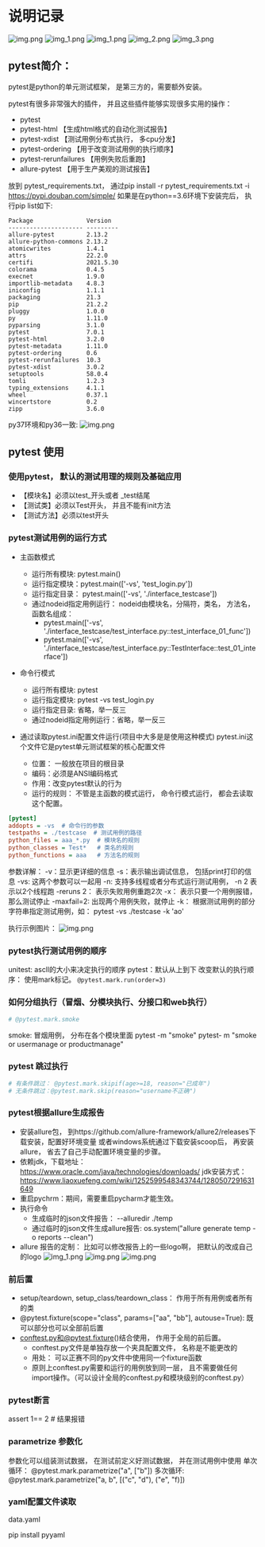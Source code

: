 # 说明记录
![img.png](../../../statics/imgs/auto_test_readme.png)
![img_1.png](../../../statics/imgs/pytest.png)
![img_1.png](../../../statics/imgs/pytest2.png)
![img_2.png](../../../statics/imgs/pytest_use.png)
![img_3.png](../../../statics/imgs/pytest_demo.png)
## pytest简介：
pytest是python的单元测试框架， 是第三方的，需要额外安装。

pytest有很多非常强大的插件， 并且这些插件能够实现很多实用的操作：
- pytest
- pytest-html 【生成html格式的自动化测试报告】
- pytest-xdist 【测试用例分布式执行， 多cpu分发】
- pytest-ordering 【用于改变测试用例的执行顺序】
- pytest-rerunfailures 【用例失败后重跑】
- allure-pytest 【用于生产美观的测试报告】

放到 pytest_requirements.txt， 通过pip install -r pytest_requirements.txt -i https://pypi.douban.com/simple/
如果是在python==3.6环境下安装完后， 执行pip list如下:
```
Package               Version
--------------------- ---------
allure-pytest         2.13.2
allure-python-commons 2.13.2
atomicwrites          1.4.1
attrs                 22.2.0
certifi               2021.5.30
colorama              0.4.5
execnet               1.9.0
importlib-metadata    4.8.3
iniconfig             1.1.1
packaging             21.3
pip                   21.2.2
pluggy                1.0.0
py                    1.11.0
pyparsing             3.1.0
pytest                7.0.1
pytest-html           3.2.0
pytest-metadata       1.11.0
pytest-ordering       0.6
pytest-rerunfailures  10.3
pytest-xdist          3.0.2
setuptools            58.0.4
tomli                 1.2.3
typing_extensions     4.1.1
wheel                 0.37.1
wincertstore          0.2
zipp                  3.6.0
```
py37环境和py36一致:
![img.png](../../../statics/imgs/pytest_run_result_demo.png)


## pytest 使用
### 使用pytest， 默认的测试用理的规则及基础应用
- 【模块名】必须以test_开头或者 _test结尾
- 【测试类】必须以Test开头， 并且不能有init方法
- 【测试方法】必须以test开头

### pytest测试用例的运行方式
- 主函数模式
  - 运行所有模块: pytest.main()
  - 运行指定模块：pytest.main(['-vs', 'test_login.py'])
  - 运行指定目录： pytest.main(['-vs', './interface_testcase'])
  - 通过nodeid指定用例运行： nodeid由模块名，分隔符，类名， 方法名， 函数名组成：
    - pytest.main(['-vs', './interface_testcase/test_interface.py::test_interface_01_func'])
    - pytest.main(['-vs', './interface_testcase/test_interface.py::TestInterface::test_01_interface'])
    
- 命令行模式
  - 运行所有模块: pytest
  - 运行指定模块: pytest -vs  test_login.py
  - 运行指定目录:  省略，举一反三
  - 通过nodeid指定用例运行：省略，举一反三
- 通过读取pytest.ini配置文件运行(项目中大多是是使用这种模式)
  pytest.ini这个文件它是pytest单元测试框架的核心配置文件
  - 位置： 一般放在项目的根目录
  - 编码：必须是ANSI编码格式
  - 作用：改变pytest默认的行为
  - 运行的规则：  不管是主函数的模式运行， 命令行模式运行， 都会去读取这个配置。
```ini
[pytest]
addopts = -vs  # 命令行的参数
testpaths = ./testcase  # 测试用例的路径
python_files = aaa_*.py  # 模块名的规则
python_classes = Test*   # 类名的规则
python_functions = aaa   # 方法名的规则
```
参数详解：
   -v：显示更详细的信息 
   -s：表示输出调试信息， 包括print打印的信息
   -vs: 这两个参数可以一起用
   -n: 支持多线程或者分布式运行测试用例， -n 2 表示以2个线程跑
   -reruns 2： 表示失败用例重跑2次
   -x： 表示只要一个用例报错，那么测试停止
   -maxfail=2: 出现两个用例失败，就停止
   -k： 根据测试用例的部分字符串指定测试用例，如： pytest -vs ./testcase -k 'ao'

执行示例图片：
![img.png](../../../statics/imgs/pytest_run_result_demo.png)

### pytest执行测试用例的顺序
unitest: ascll的大小来决定执行的顺序
pytest：默认从上到下
改变默认的执行顺序： 使用mark标记。
`@pytest.mark.run(order=3)`

### 如何分组执行（冒烟、分模块执行、分接口和web执行）
```python
# @pytest.mark.smoke
```
smoke: 冒烟用例， 分布在各个模块里面
pytest -m "smoke"
pytest- m "smoke or usermanage or productmanage"

### pytest 跳过执行
```python
# 有条件跳过： @pytest.mark.skipif(age>=18, reason="已成年")
# 无条件跳过：@pytest.mark.skip(reason="username不正确")
```

### pytest根据allure生成报告
- 安装allure包， 到https://github.com/allure-framework/allure2/releases下载安装，配置好环境变量
或者windows系统通过下载安装scoop后， 再安装allure， 省去了自己手动配置环境变量的步骤。
- 依赖jdk，下载地址： https://www.oracle.com/java/technologies/downloads/
jdk安装方式： https://www.liaoxuefeng.com/wiki/1252599548343744/1280507291631649
- 重启pychrm：期间，需要重启pycharm才能生效。
- 执行命令
    - 生成临时的json文件报告： --alluredir ./temp
    - 通过临时的json文件生成allure报告: os.system("allure generate temp -o reports  --clean")
- allure 报告的定制： 比如可以修改报告上的一些logo啊， 把默认的改成自己的logo
![img_1.png](../../../statics/imgs/allure_report_temp_json_data_demo.png)
![img.png](../../../statics/imgs/allure_report_files_tree.png)
![img.png](../../../statics/imgs/allure_report_result_demo.png)

### 前后置 
- setup/teardown, setup_class/teardown_class： 作用于所有用例或者所有的类
- @pytest.fixture(scope="class", params=["aa", "bb"], autouse=True): 既可以部分也可以全部前后置
- conftest.py和@pytest.fixture()结合使用， 作用于全局的前后置。
   - conftest.py文件是单独存放一个夹具配置文件， 名称是不能更改的
    - 用处： 可以正赛不同的py文件中使用同一个fixture函数
    - 原则上conftest.py需要和运行的用例放到同一层， 且不需要做任何import操作。（可以设计全局的conftest.py和模块级别的conftest.py）
    
### pytest断言
assert 1== 2  # 结果报错

### parametrize 参数化
参数化可以组装测试数据， 在测试前定义好测试数据， 并在测试用例中使用
单次循环： @pytest.mark.parametrize("a", ["b"])
多次循环: @pytest.mark.parametrize("a, b", [("c", "d"), ("e", "f)])
### yaml配置文件读取
data.yaml

pip install pyyaml 
